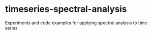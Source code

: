 # timeseries-spectral-analysis
Experiments and code examples for applying spectral analysis to time series
